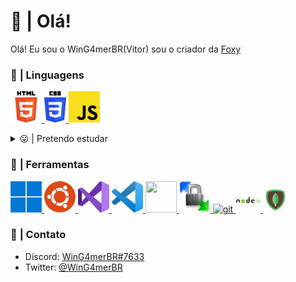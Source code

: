 <h1>🦊 | Olá! </h1>

<p>Olá! Eu sou o WinG4merBR(Vitor) sou o criador da <a href="https://foxywebsite.ml">Foxy</a>

   <h3 align="left">🔨 <b>|</b> Linguagens</h3>
<p align="left">
      <a href="https://developer.mozilla.org/pt-BR/docs/Web/HTML" target="_blank">
        <img src="./assets/img/html.png" width="50" height="50">
    </a>
      <a href="https://developer.mozilla.org/pt-BR/docs/Web/CSS" target="_blank">
        <img src="./assets/img/css3.png" width="35" height="50">
    </a>
    <a href="https://developer.mozilla.org/pt-BR/docs/Web/JavaScript" target="_blank">
        <img src="./assets/img/javascript.png" width="50" height="50">
    </a>
</p>

<details>
  <summary>😛 | Pretendo estudar</summary>
  <ul>
     <li>C</li>
      <li>C++</li>
     <li>C#</li>
     <li>Java<li>
  </ul>
</details>
<h3 align="left">🔨 <b>|</b> Ferramentas</h3>
<p align="left">
    <a href="https://www.microsoft.com/pt-br/windows" target="_blank">
        <img src="./assets/img/windows11-logo.png" width="50" height="50"> </a>
    <a href="https://ubuntu.com/" target="_blank">
        <img src="./assets/img/ubuntu.png" width="50" height="50">
   </a>
       <a href="https://visualstudio.microsoft.com/pt-br/vs/community/" target="_blank">
        <img src="./assets/img/vs2019.png" width="50" height="50">
    </a>
    <a href="https://code.visualstudio.com/" target="_blank">
        <img src="./assets/img/vscode.png" width="50" height="50">
    </a>
    <a href="https://github.com/microsoft/terminal" target="_blank">
        <img src="https://upload.wikimedia.org/wikipedia/commons/0/01/Windows_Terminal_Logo_256x256.png" width="50" height="50">
    </a>
  <a href="https://winscp.net" target="_blank">
    <img src="./assets/img/winscp.png" width="50" height="50">
  </a>
   <a href="https://git-scm.com/" target="_blank"> <img src="https://www.vectorlogo.zone/logos/git-scm/git-scm-icon.svg" alt="git" width="40" height="40"/> </a>
   <a href="https://nodejs.org" target="_blank"> <img src="https://raw.githubusercontent.com/devicons/devicon/master/icons/nodejs/nodejs-original-wordmark.svg" alt="nodejs" width="40" height="40"/>
   </a>
       <a href="https://mongodb.com" target="_blank"> <img src="./assets/img/mongodb.png" width="40" height="40"/>
          </a>
</p>
<h3 align="left"> 📱 <b>|</b> Contato </h3>
<ul align="left">
    <li>Discord: <a href="https://discord.com/users/708493555768885338">WinG4merBR#7633</a></li>
    <li>Twitter: <a href="https://twitter.com/WinG4merLX">@WinG4merBR</a></li>
</ul>
